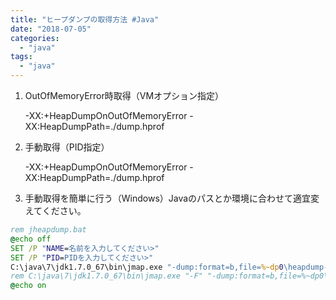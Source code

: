 ```yaml
---
title: "ヒープダンプの取得方法 #Java"
date: "2018-07-05"
categories: 
  - "java"
tags: 
  - "java"
---
```


1. OutOfMemoryError時取得（VMオプション指定）
    
    \-XX:+HeapDumpOnOutOfMemoryError -XX:HeapDumpPath=./dump.hprof
    
2. 手動取得（PID指定）
    
    \-XX:+HeapDumpOnOutOfMemoryError -XX:HeapDumpPath=./dump.hprof
    
3. 手動取得を簡単に行う（Windows）Javaのパスとか環境に合わせて適宜変えてください。

```bat
rem jheapdump.bat
@echo off
SET /P "NAME=名前を入力してください>"
SET /P "PID=PIDを入力してください>"
C:\java\7\jdk1.7.0_67\bin\jmap.exe "-dump:format=b,file=%~dp0\heapdump-%PID%-%NAME%.hprof" %PID%
rem C:\java\7\jdk1.7.0_67\bin\jmap.exe "-F" "-dump:format=b,file=%~dp0\heapdump-%PID%-%NAME%.hprof" %PID%
@echo on
```